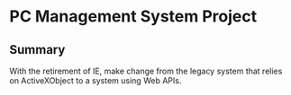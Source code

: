# PC Management System Project

## Summary
With the retirement of IE, make change from the legacy system that relies on ActiveXObject to a system using Web APIs.
